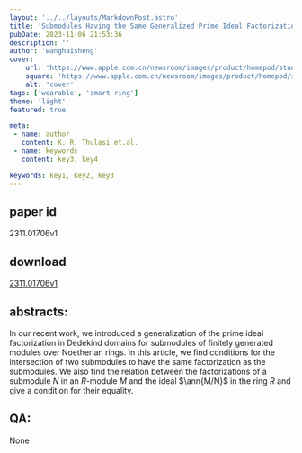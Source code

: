 ```yaml
---
layout: '../../layouts/MarkdownPost.astro'
title: 'Submodules Having the Same Generalized Prime Ideal Factorization'
pubDate: 2023-11-06 21:53:36
description: ''
author: 'wanghaisheng'
cover:
    url: 'https://www.apple.com.cn/newsroom/images/product/homepod/standard/Apple-HomePod-hero-230118_big.jpg.large_2x.jpg'
    square: 'https://www.apple.com.cn/newsroom/images/product/homepod/standard/Apple-HomePod-hero-230118_big.jpg.large_2x.jpg'
    alt: 'cover'
tags: ['wearable', 'smart ring'] 
theme: 'light'
featured: true

meta:
 - name: author
   content: K. R. Thulasi et.al.
 - name: keywords
   content: key3, key4

keywords: key1, key2, key3
---
```


## paper id
2311.01706v1
## download
[2311.01706v1](http://arxiv.org/abs/2311.01706v1)
## abstracts:
In our recent work, we introduced a generalization of the prime ideal factorization in Dedekind domains for submodules of finitely generated modules over Noetherian rings. In this article, we find conditions for the intersection of two submodules to have the same factorization as the submodules. We also find the relation between the factorizations of a submodule $N$ in an $R$-module $M$ and the ideal $\ann{M/N}$ in the ring $R$ and give a condition for their equality.
## QA:
None
